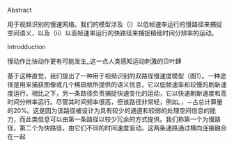 Abstract

用于视频识别的慢速网络。我们的模型涉及（i）以低帧速率运行的慢路径来捕捉空间语义，以及（ii）以高帧速率运行的快路径来捕捉精细时间分辨率的运动。

Introdduction

慢动作比快动作更有可能发生,,这一点人类感知运动刺激的贝叶肆



基于这种直觉，我们提出了一种用于视频识别的双路径慢速度模型（图1）。一种途径是用来捕获图像或几个稀疏帧所提供的语义信息，它以低帧速率和较慢的刷新速度运行。相比之下，另一条路径负责捕捉快速变化的运动，它以快速刷新速度和高时间分辨率运行。尽管其时间频率很高，但该路径非常轻，例如。，∼占总计算量的20%。这是因为该路径被设计为具有较少的通道和较弱的处理空间信息的能力，而此类信息可以由第一条路径以较少冗余的方式提供。我们称第一个为慢路径，第二个为快路径，由它们不同的时间速度驱动。这两条通路通过横向连接融合在一起